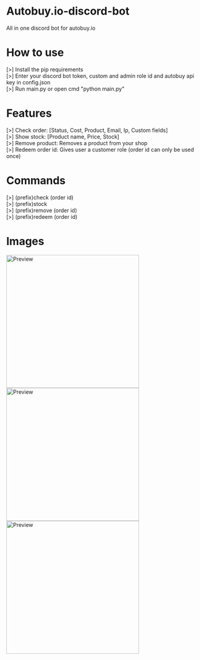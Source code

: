 # Autobuy.io-discord-bot
All in one discord bot for autobuy.io

# How to use
[>] Install the pip requirements
<br>
[>] Enter your discord bot token, custom and admin role id and autobuy api key in config.json
<br>
[>] Run main.py or open cmd "python main.py"


# Features
[>] Check order: [Status, Cost, Product, Email, Ip, Custom fields]
<br>
[>] Show stock: [Product name, Price, Stock]
<br>
[>] Remove product: Removes a product from your shop
<br>
[>] Redeem order id: Gives user a customer role (order id can only be used once)

# Commands
[>] (prefix)check (order id)
<br>
[>] (prefix)stock
<br>
[>] (prefix)remove (order id)
<br>
[>] (prefix)redeem (order id)

# Images
<img src="https://cdn.discordapp.com/attachments/974956416949428284/975205042363719710/unknown.png" width="350" alt="Preview">
<img src="https://media.discordapp.net/attachments/974956416949428284/975205368760258580/unknown.png" width="350" alt="Preview">
<img src="https://media.discordapp.net/attachments/974956416949428284/975205519079931954/unknown.png" width="350" alt="Preview">
